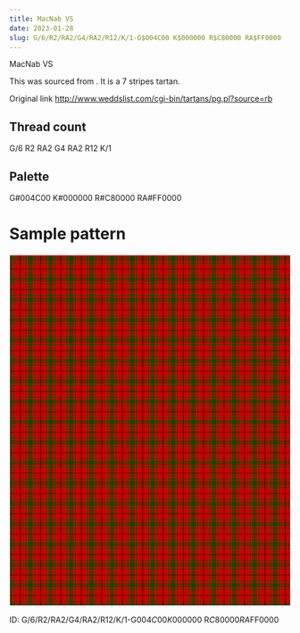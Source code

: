 ```yaml
---
title: MacNab VS
date: 2023-01-28
slug: G/6/R2/RA2/G4/RA2/R12/K/1-G$004C00 K$000000 R$C80000 RA$FF0000
---
```

MacNab VS

This was sourced from <no value>.  It is a 7 stripes tartan.

Original link http://www.weddslist.com/cgi-bin/tartans/pg.pl?source=rb

## Thread count
G/6 R2 RA2 G4 RA2 R12 K/1

## Palette
G#004C00 K#000000 R#C80000 RA#FF0000

# Sample pattern

![Tartan detail](tartan.png "G/6 R2 RA2 G4 RA2 R12 K/1 tartan")

ID: G/6/R2/RA2/G4/RA2/R12/K/1-G$004C00 K$000000 R$C80000 RA$FF0000